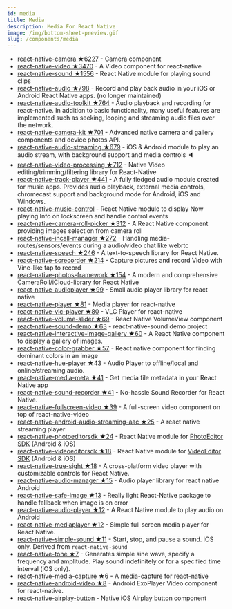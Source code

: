 ```yaml
---
id: media
title: Media
description: Media For React Native
image: /img/bottom-sheet-preview.gif
slug: /components/media
---
```


- [react-native-camera ★6227](https://github.com/lwansbrough/react-native-camera) - Camera component
- [react-native-video ★3470](https://github.com/brentvatne/react-native-video) - A Video component for react-native
- [react-native-sound ★1556](https://github.com/zmxv/react-native-sound) - React Native module for playing sound clips
- [react-native-audio ★798](https://github.com/jsierles/react-native-audio) - Record and play back audio in your iOS or Android React Native apps. (no longer maintained)
- [react-native-audio-toolkit ★764](https://github.com/react-native-community/react-native-audio-toolkit) - Audio playback and recording for react-native. In addition to basic functionality, many useful features are implemented such as seeking, looping and streaming audio files over the network.
- [react-native-camera-kit ★701](https://github.com/wix/react-native-camera-kit) - Advanced native camera and gallery components and device photos API.
- [react-native-audio-streaming ★679](https://github.com/tlenclos/react-native-audio-streaming) - iOS & Android module to play an audio stream, with background support and media controls :speaker:
- [react-native-video-processing ★712](https://github.com/shahen94/react-native-video-processing) - Native Video editing/trimming/filtering library for React-Native
- [react-native-track-player ★441](https://github.com/react-native-kit/react-native-track-player) - A fully fledged audio module created for music apps. Provides audio playback, external media controls, chromecast support and background mode for Android, iOS and Windows.
- [react-native-music-control](https://github.com/tanguyantoine/react-native-music-control/) - React Native module to display Now playing Info on lockscreen and handle control events
- [react-native-camera-roll-picker ★312](https://github.com/jeanpan/react-native-camera-roll-picker) - A React Native component providing images selection from camera roll
- [react-native-incall-manager ★272](https://github.com/zxcpoiu/react-native-incall-manager) - Handling media-routes/sensors/events during a audio/video chat like webrtc
- [react-native-speech ★246](https://github.com/naoufal/react-native-speech) - A text-to-speech library for React Native.
- [react-native-screcorder ★214](https://github.com/maxs15/react-native-screcorder) - Capture pictures and record Video with Vine-like tap to record
- [react-native-photos-framework ★154](https://github.com/olofd/react-native-photos-framework) - A modern and comprehensive CameraRoll/iCloud-library for React Native
- [react-native-audioplayer ★99](https://github.com/andreaskeller/react-native-audioplayer) - Small audio player library for react native
- [react-native-player ★81](https://github.com/xeodou/react-native-player) - Media player for react-native
- [react-native-vlc-player ★80](https://github.com/ghondar/react-native-vlc-player) - VLC Player for react-native
- [react-native-volume-slider ★69](https://github.com/IFours/react-native-volume-slider) - React Native VolumeView component
- [react-native-sound-demo ★63](https://github.com/zmxv/react-native-sound-demo) - react-native-sound demo project
- [react-native-interactive-image-gallery ★60](https://github.com/InterfaceKit/react-native-interactive-image-gallery) - A React Native component to display a gallery of images.
- [react-native-color-grabber ★57](https://github.com/bsudekum/react-native-color-grabber) - React native component for finding dominant colors in an image
- [react-native-hue-player ★43](https://github.com/App2Sales/react-native-hue-player) - Audio Player to offline/local and online/streaming audio.
- [react-native-media-meta ★41](https://github.com/mybigday/react-native-media-meta) - Get media file metadata in your React Native app
- [react-native-sound-recorder ★41](https://github.com/kevinresol/react-native-sound-recorder) - No-hassle Sound Recorder for React Native.
- [react-native-fullscreen-video ★39](https://github.com/mostafa/react-native-fullscreen-video) - A full-screen video component on top of react-native-video
- [react-native-android-audio-streaming-aac ★25](https://github.com/EstebanFuentealba/react-native-android-audio-streaming-aac) - A react native streaming player
- [react-native-photoeditorsdk ★24](https://github.com/imgly/pesdk-react-native) - React Native module for [PhotoEditor SDK](https://www.photoeditorsdk.com) (Android & iOS)
- [react-native-videoeditorsdk ★18](https://github.com/imgly/vesdk-react-native) - React Native module for [VideoEditor SDK](https://www.videoeditorsdk.com) (Android & iOS)
- [react-native-true-sight ★18](https://github.com/ScreamZ/react-native-true-sight) - A cross-platform video player with customizable controls for React Native.
- [react-native-audio-manager ★15](https://github.com/Tricy/react-native-audio-manager) - Audio player library for react native Android
- [react-native-safe-image ★13](https://github.com/xcarpentier/react-native-safe-image) - Really light React-Native package to handle fallback when image is on error
- [react-native-audio-player ★12](https://github.com/sh3rawi/react-native-audio-player) - A React Native module to play audio on Android
- [react-native-mediaplayer ★12](https://github.com/chriselly/react-native-mediaplayer) - Simple full screen media player for React Native.
- [react-native-simple-sound ★11](https://github.com/mikehedman/react-native-simple-sound) - Start, stop, and pause a sound. iOS only. Derived from `react-native-sound`
- [react-native-tone ★7](https://github.com/oliviachang29/react-native-tone) - Generates simple sine wave, specify a frequency and amplitude. Play sound indefinitely or for a specified time interval (iOS only).
- [react-native-media-capture ★6](https://github.com/remobile/react-native-media-capture) - A media-capture for react-native
- [react-native-android-video ★8](https://github.com/Cherrypick-Consulting/react-native-android-video) - Android ExoPlayer Video component for react-native.
- [react-native-airplay-button](https://github.com/CBCNewMedia/react-native-airplay-button) - Native iOS Airplay button component
